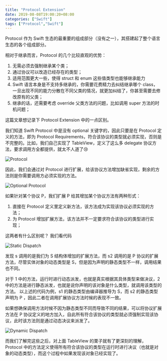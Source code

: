 ```yaml
---
title: "Protocol Extension"
date: 2019-08-08T19:00:20+08:00
categories: ["Swift"]
tags: ["Protocol","Swift"]
---
```


Protocol 作为 Swift 生态的最重要的组成部分（没有之一），其搭建起了整个语言生态的各个组成部分。

相对于继承而言，Protocol 的几个比较直观的优势：

1. 无需必须去强制继承某个类；
2. 通过协议可以改造已经存在的类型；
3. 适用范围更大一些，使得 struct 和 enum 这些值类型也能够继承能力
4. Swift 语言本身是不支持多继承的，你需要花费精力去纠结继承哪个 class，一旦出现不同的能力分散在不同父类的情况，就更加纠结了，你甚至需要去修改原有的父类；
5. 继承的话，还需要考虑 override 父类方法的问题，比如调用 super 方法的时机问题；

这篇文章想记录下 Protocol Extension 中的一点区别。

我们知道 Swift Protocol 中是没有 optional 关键字的，因此只要是在 Protocol 定义的方法，即为 Protocol Requirements，符合该协议的类型就必须实现，否则是不完整的。比如，我们自己实现了 TableView，定义了这么多 delegate 协议方法，要求调用方全都提供，就太不人道了😢

![Protocol](https://i.imgur.com/yA76SiN.png)

因此，我们会通过对 Protocol 进行扩展，给该协议方法增加缺省实现，剩余的方法则是你需要调用方必须实现的方法。

![Optional Protocol](https://i.imgur.com/MRA0k6z.png)
   
如果针对某个协议 P，我们扩展 P 给其增加某个协议方法有两种形式：

1. 直接在 Protocol 定义里定义新方法，该方法成为实现该协议必须实现的方法；
2. 为 Protocol 增加扩展方法，该方法并不一定要求符合该协议的类型进行实现；

这两者有什么区别呢？ 我们看代码

![Static Dispatch](https://i.imgur.com/T3filbG.png)

发现 s 调用的是我们为 S 结构体增加的扩展方法，而 s2 调用的是 P 协议的扩展方法，尽管实体对象的动态类型是 S，但是因为声明的静态类型不一样，调用结果也不同。

对于 1 中的方法，运行时进行动态派发，也就是真实根据其具体类型来做决议，2 中的方法是进行静态派发，也就是说你声明的该对象是什么类型，就调用该类型的方法。 以上述的代码为例，s1 的静态类型由编译器推导为 S，而 s2 的静态类型声明为 P ，因此二者在调用扩展协议方法时候的表现不一致。

如果想确保调用方法时候不因为静态类型不同而导致不同的结果，可以将协议扩展方法在 P 协议定义的地方加入，自此所有符合该协议的类型就必须强制实现该协议，此时该方法则是通过动态决议来派发了。

![Dynamic Dispatch](https://i.imgur.com/LzDWuWp.png)
  
而我们了解完这些之后，对上面 TableView 的栗子就有了更深刻的理解，Protocol 中的方法定义使得所有符合该协议的类型在运行时进行决议（也就是对象的动态类型），而这个过程中如果发现该对象已经实现了。